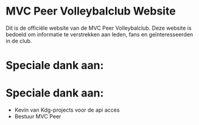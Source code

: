 # MVC Peer Volleybalclub Website

Dit is de officiële website van de MVC Peer Volleybalclub. Deze website is bedoeld om informatie te verstrekken aan leden, fans en geïnteresseerden in de club.


# Speciale dank aan:
# Speciale dank aan:
 - Kevin van Kdg-projects voor de api acces
 - Bestuur MVC Peer